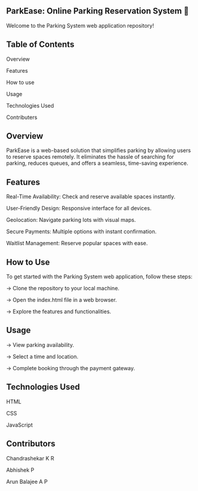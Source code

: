 ParkEase: Online Parking Reservation System 🚗
---------------------------------------------------------------------------------------------------------------------------------
Welcome to the Parking System web application repository!

Table of Contents
----------------------
Overview

Features

How to use

Usage

Technologies Used

Contributers

Overview
---------------------
ParkEase is a web-based solution that simplifies parking by allowing users to reserve spaces remotely. It eliminates the hassle of searching for parking, reduces queues, and offers a seamless, time-saving experience.

Features
---------------------------------------------------------------------------
Real-Time Availability: Check and reserve available spaces instantly.

User-Friendly Design: Responsive interface for all devices.

Geolocation: Navigate parking lots with visual maps.

Secure Payments: Multiple options with instant confirmation.

Waitlist Management: Reserve popular spaces with ease.

How to Use
-----------------------------------------------------------------------------
To get started with the Parking System web application, follow these steps:

-> Clone the repository to your local machine.

-> Open the index.html file in a web browser.

-> Explore the features and functionalities.

Usage
------------------------------------------------
-> View parking availability.

-> Select a time and location.

-> Complete booking through the payment gateway.

Technologies Used
--------------------
HTML

CSS

JavaScript

Contributors
---------------------
Chandrashekar K R

Abhishek P

Arun Balajee A P

